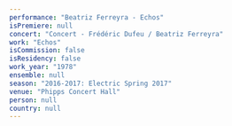 ```yaml
---
performance: "Beatriz Ferreyra - Echos"
isPremiere: null
concert: "Concert - Frédéric Dufeu / Beatriz Ferreyra"
work: "Echos"
isCommission: false
isResidency: false
work_year: "1978"
ensemble: null
season: "2016-2017: Electric Spring 2017"
venue: "Phipps Concert Hall"
person: null
country: null
---
```


